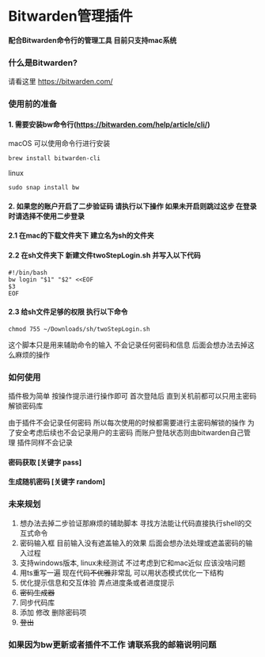 # Bitwarden管理插件

#### 配合Bitwarden命令行的管理工具 目前只支持mac系统

### 什么是Bitwarden?

请看这里 https://bitwarden.com/

### 使用前的准备

#### 1. 需要安装bw命令行(https://bitwarden.com/help/article/cli/)

macOS 可以使用命令行进行安装

`brew install bitwarden-cli`

linux

`sudo snap install bw`

#### 2. 如果您的账户开启了二步验证码 请执行以下操作 如果未开启则跳过这步 在登录时请选择不使用二步登录

#### 2.1 在mac的下载文件夹下 建立名为sh的文件夹

#### 2.2 在sh文件夹下 新建文件twoStepLogin.sh 并写入以下代码

```shell
#!/bin/bash
bw login "$1" "$2" <<EOF
$3
EOF 
```

#### 2.3 给sh文件足够的权限 执行以下命令

`chmod 755 ~/Downloads/sh/twoStepLogin.sh`

这个脚本只是用来辅助命令的输入 不会记录任何密码和信息 后面会想办法去掉这么麻烦的操作

### 如何使用

插件极为简单 按操作提示进行操作即可 首次登陆后 直到关机前都可以只用主密码解锁密码库

由于插件不会记录任何密码 所以每次使用的时候都需要进行主密码解锁的操作 为了安全考虑后续也不会记录用户的主密码 而账户登陆状态则由bitwarden自己管理 插件同样不会记录

#### 密码获取 [关键字 pass]

#### 生成随机密码 [关键字 random]

### 未来规划

1. 想办法去掉二步验证那麻烦的辅助脚本 寻找方法能让代码直接执行shell的交互式命令
2. 密码输入框 目前输入没有遮盖输入的效果 后面会想办法处理或遮盖密码的输入过程
3. 支持windows版本, linux未经测试 不过考虑到它和mac近似 应该没啥问题
4. 用ts重写一遍 现在代码~~不优雅~~非常乱 可以用状态模式优化一下结构
5. 优化提示信息和交互体验 弄点进度条或者进度提示
6. ~~密码生成器~~
7. 同步代码库
8. 添加 修改 删除密码项
9. ~~登出~~

### 如果因为bw更新或者插件不工作 请联系我的邮箱说明问题